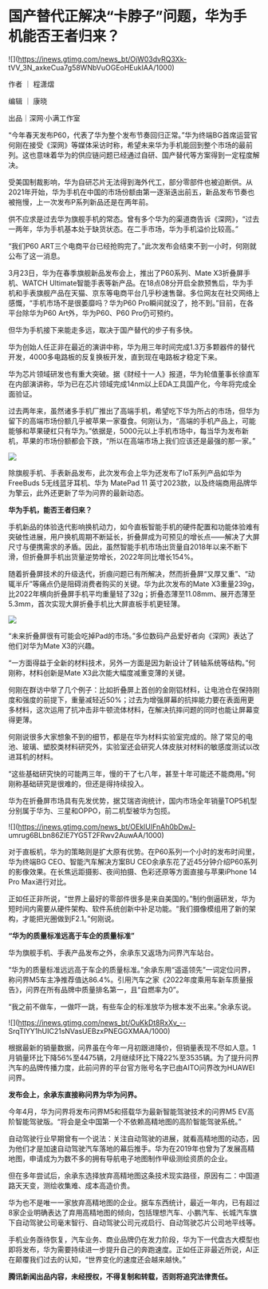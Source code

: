 # 国产替代正解决“卡脖子”问题，华为手机能否王者归来？

![](https://inews.gtimg.com/news_bt/OjW03dvRQ3Xk-
tVV_3N_axkeCua7g58WNbVuOGEoHEukIAA/1000)

作者 ｜ 程潇熠

编辑 ｜ 康晓

出品｜深网·小满工作室

“今年春天发布P60，代表了华为整个发布节奏回归正常。”华为终端BG首席运营官何刚在接受《深网》等媒体采访时称，希望未来华为手机能回到整个市场的最前列。这也意味着华为的供应链问题已经通过自研、国产替代等方案得到一定程度解决。

受美国制裁影响，华为自研芯片无法得到海外代工，部分零部件也被迫断供。从2021年开始，华为手机在中国的市场份额由第一逐渐迭出前五，新品发布节奏也被拖慢，上一次发布P系列新品还是在两年前。

供不应求是过去华为旗舰手机的常态。曾有多个华为的渠道商告诉《深网》，“过去一两年，华为手机基本处于缺货状态。在二手市场，华为手机溢价比较高。”

“我们P60 ART三个电商平台已经抢购完了。”此次发布会结束不到一小时，何刚就公布了这一消息。

3月23日，华为在春季旗舰新品发布会上，推出了P60系列、Mate X3折叠屏手机、WATCH
Ultimate智能手表等新产品。在18点08分开启全款预售后，华为手机和手表旗舰产品在天猫、京东等电商平台几乎秒速售罄。多位网友在社交网络上感慨，“手机市场不是很萎靡吗？华为P60
Pro瞬间就没了，抢不到。”目前，在各平台除华为P60 Art外，华为P60、P60 Pro仍可预约。

但华为手机接下来能走多远，取决于国产替代的步子有多快。

华为创始人任正非在最近的演讲中称，华为用三年时间完成1.3万多颗器件的替代开发，4000多电路板的反复换板开发，直到现在电路板才稳定下来。

华为芯片领域研发也有重大突破。据《财经十一人》报道，华为轮值董事长徐直军在内部演讲称，华为已在芯片领域完成14nm以上EDA工具国产化，今年将完成全面验证。

过去两年来，虽然诸多手机厂推出了高端手机，希望吃下华为所占的市场，但华为留下的高端市场份额几乎被苹果一家蚕食。何刚认为，“高端的手机产品上，可能能够和苹果硬杠只有华为。”依据是，5000元以上手机市场中，每当华为发布新机，苹果的市场份额都会下跌，“所以在高端市场上我们应该还是最强的那一家。”

![](https://inews.gtimg.com/news_bt/OKRZ3aBU8XMORFJdBvsdclXa4spSqHVeLDph96GpEjfZcAA/1000)

除旗舰手机、手表新品发布，此次发布会上华为还发布了loT系列产品如华为FreeBuds 5无线蓝牙耳机、华为 MatePad 11
英寸2023款，以及终端商用品牌华为擎云，此外还更新了华为问界的最新动态。

**华为手机，能否王者归来？**

手机新品的体验迭代影响换机动力，如今直板智能手机的硬件配置和功能体验难有突破性进展，用户换机周期不断延长，折叠屏成为可预见的增长点——解决了大屏尺寸与便携需求的矛盾。因此，虽然智能手机市场出货量自2018年以来不断下滑，但折叠屏手机出货量逆势增长，2022年同比増长154%。

随着折叠屏技术的升级迭代，折痕问题已有所解决，然而折叠屏“又厚又重”、“动辄半斤”等痛点仍是阻碍消费者购买的关键。华为此次发布的Mate
X3重量239g，比2022年横向折叠屏手机平均重量轻了32g；折叠态薄至11.08mm、展开态薄至5.3mm，首次实现大屏折叠手机比大屏直板手机更轻薄。

![](https://inews.gtimg.com/news_bt/O18E9aCtFzEUpvb2tVdCoG7zC4X21pSGyy0gN0GxI7V_kAA/1000)

“未来折叠屏很有可能会吃掉Pad的市场。”多位数码产品爱好者向《深网》表达了他们对华为Mate X3的兴趣。

“一方面得益于全新的材料技术，另外一方面是因为新设计了转轴系统等结构。”何刚称，材料创新是Mate X3此次能大幅度减重变薄的关键。

何刚在群访中举了几个例子：比如折叠屏上首创的金刚铝材料，让电池仓在保持刚度和强度的前提下，重量减轻近50%；过去为增强屏幕的抗摔能力要在表面用更多材料，这次运用了抗冲击非牛顿流体材料，在解决抗摔问题的同时也能让屏幕变得更薄。

何刚说很多大家想象不到的细节，都是在华为材料实验室完成的。除了常见的电池、玻璃、塑胶类材料研究外，实验室还会研究人体皮肤对材料的敏感度测试以改进耳机的材料。

“这些基础研究快的可能两三年，慢的干了七八年，甚至十年可能还不能商用。”何刚称基础研究是很难的，但还是得持续投入。

华为在折叠屏市场具有先发优势，据艾瑞咨询统计，国内市场全年销量TOP5机型分别属于华为、三星和OPPO，前二机型被华为包揽。

![](https://inews.gtimg.com/news_bt/OEklUIFnAh0bDwJ-
umrug6BLbn86ZlE7YG5T2FRwv2AuwAA/1000)

对于直板机，华为的策略则是扩大原有优势。在P60系列一个小时的发布时间里，华为终端BG CEO、智能汽车解决方案BU
CEO余承东花了近45分钟介绍P60系列的影像效果。在长焦远距摄影、夜间拍摄、色彩还原等方面直接与苹果iPhone 14 Pro Max进行对比。

正如任正非所说，“世界上最好的零部件很多是来自美国的。”制约倒逼研发，华为短时间内需要从硬件架构、软件系统创新中补足功能。“我们摄像模组用了新的架构，才能把光圈做到F2.1。”何刚说。

**“华为的质量标准远高于车企的质量标准”**

华为旗舰手机、手表产品发布之外，余承东又返场为问界汽车站台。

“华为的质量标准远远高于车企的质量标准。”余承东用“遥遥领先”一词定位问界，称问界M5车主净推荐值达86.4%。引用汽车之家《2022年度乘用车新车质量报告》，问界在所有品牌中质量排名第一，且“自燃率为0”。

“我之前不做车，一做吓一跳，有些车企的标准放华为根本发不出来。”余承东说。

![](https://inews.gtimg.com/news_bt/OuKkDt8RxXv_--
SrqTlYY1hUIC21sNVasUEBzxPNEGGXMAA/1000)

根据最新的销量数据，问界虽在今年一月初跟进降价，但销量表现不尽如人意。1月销量环比下降56%至4475辆，2月继续环比下降22%至3535辆。为了提升问界汽车的品牌传播力度，此前问界的平台官方账号名字已由AITO问界改为HUAWEI问界。

**发布会上，余承东直接称问界为华为问界。**

今年4月，华为问界将发布问界M5和搭载华为最新智能驾驶技术的问界M5 EV高阶智能驾驶版。“将会是全中国第一个不依赖高精地图的高阶智能驾驶系统。”

自动驾驶行业早期曾有一个说法：关注自动驾驶的进展，就看高精地图的动态，因为他们才是加速自动驾驶汽车落地的幕后推手。华为在2019年也曾为了发展高精地图，申请成为为数不多的拥有导航电子地图制作甲级测绘资质的企业。

但在多年尝试后，余承东选择放弃高精地图这条技术现实路径，原因有二：中国道路天天变，测绘收集难、成本高造价贵。

华为也不是唯一一家放弃高精地图的企业。据车东西统计，最近一年内，已有超过8家企业明确表达了弃用高精地图的倾向，包括理想汽车、小鹏汽车、长城汽车旗下自动驾驶公司毫末智行、自动驾驶公司元戎启行、自动驾驶芯片公司地平线等。

手机业务亟待恢复，汽车业务、商业品牌仍在发力阶段，华为下一代盘古大模型也即将发布，华为需要持续进一步提升自己的奔跑速度。正如任正非最近所说，AI正在颠覆我们过去的认知，“世界变化的速度还会越来越快。”

**腾讯新闻出品内容，未经授权，不得复制和转载，否则将追究法律责任。**

